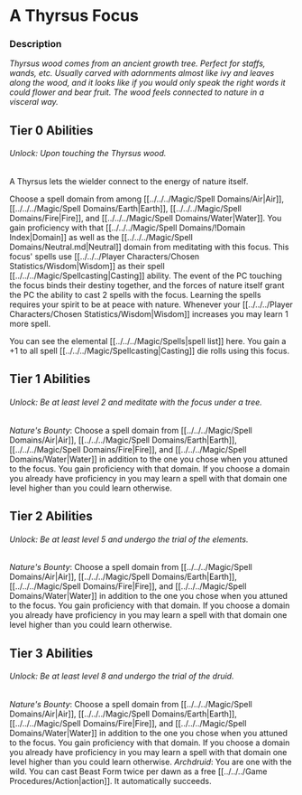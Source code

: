 # A Thyrsus Focus

### Description
*Thyrsus wood comes from an ancient growth tree. Perfect for staffs, wands, etc. Usually carved with adornments almost like ivy and leaves along the wood, and it looks like if you would only speak the right words it could flower and bear fruit. The wood feels connected to nature in a visceral way.*

## Tier 0 Abilities
###### Unlock: Upon touching the Thyrsus wood.
A Thyrsus lets the wielder connect to the energy of nature itself.

Choose a spell domain from among [[../../../Magic/Spell Domains/Air\|Air]], [[../../../Magic/Spell Domains/Earth\|Earth]], [[../../../Magic/Spell Domains/Fire\|Fire]], and [[../../../Magic/Spell Domains/Water\|Water]]. You gain proficiency with that [[../../../Magic/Spell Domains/!Domain Index\|Domain]] as well as the [[../../../Magic/Spell Domains/Neutral.md\|Neutral]] domain from meditating with this focus. This focus' spells use [[../../../Player Characters/Chosen Statistics/Wisdom\|Wisdom]] as their spell [[../../../Magic/Spellcasting\|Casting]] ability. The event of the PC touching the focus binds their destiny together, and the forces of nature itself grant the PC the ability to cast 2 spells with the focus. Learning the spells requires your spirit to be at peace with nature. Whenever your [[../../../Player Characters/Chosen Statistics/Wisdom\|Wisdom]] increases you may learn 1 more spell.

You can see the elemental [[../../../Magic/Spells|spell list]] here. You gain a +1 to all spell [[../../../Magic/Spellcasting\|Casting]] die rolls using this focus.

## Tier 1 Abilities
###### Unlock: Be at least level 2 and meditate with the focus under a tree.
*Nature's Bounty*: 
	Choose a spell domain from [[../../../Magic/Spell Domains/Air\|Air]], [[../../../Magic/Spell Domains/Earth\|Earth]], [[../../../Magic/Spell Domains/Fire\|Fire]], and [[../../../Magic/Spell Domains/Water\|Water]] in addition to the one you chose when you attuned to the focus. You gain proficiency with that domain. If you choose a domain you already have proficiency in you may learn a spell with that domain one level higher than you could learn otherwise.

## Tier 2 Abilities
###### Unlock: Be at least level 5 and undergo the trial of the elements.
*Nature's Bounty*: 
	Choose a spell domain from [[../../../Magic/Spell Domains/Air\|Air]], [[../../../Magic/Spell Domains/Earth\|Earth]], [[../../../Magic/Spell Domains/Fire\|Fire]], and [[../../../Magic/Spell Domains/Water\|Water]] in addition to the one you chose when you attuned to the focus. You gain proficiency with that domain. If you choose a domain you already have proficiency in you may learn a spell with that domain one level higher than you could learn otherwise.

## Tier 3 Abilities
###### Unlock: Be at least level 8 and undergo the trial of the druid.
*Nature's Bounty*: 
	Choose a spell domain from [[../../../Magic/Spell Domains/Air\|Air]], [[../../../Magic/Spell Domains/Earth\|Earth]], [[../../../Magic/Spell Domains/Fire\|Fire]], and [[../../../Magic/Spell Domains/Water\|Water]] in addition to the one you chose when you attuned to the focus. You gain proficiency with that domain. If you choose a domain you already have proficiency in you may learn a spell with that domain one level higher than you could learn otherwise.
*Archdruid*:
	You are one with the wild. You can cast Beast Form twice per dawn as a free [[../../../Game Procedures/Action\|action]]. It automatically succeeds.